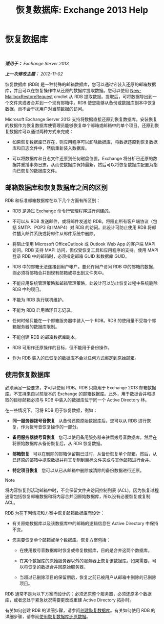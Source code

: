 ﻿---
title: '恢复数据库: Exchange 2013 Help'
TOCTitle: 恢复数据库
ms:assetid: f3c6fd0b-2e25-442e-a0fc-46f663130c3e
ms:mtpsurl: https://technet.microsoft.com/zh-cn/library/Dd876954(v=EXCHG.150)
ms:contentKeyID: 50491934
ms.date: 05/21/2018
mtps_version: v=EXCHG.150
ms.translationtype: MT
---

# 恢复数据库

 

_**适用于：** Exchange Server 2013_

_**上一次修改主题：** 2012-11-02_

恢复数据库 (RDB) 是一种特殊的邮箱数据库，您可以通过它装入还原的邮箱数据库，并且可以在恢复操作中从还原的数据库提取数据。您可以使用 [New-MailboxRestoreRequest](https://technet.microsoft.com/zh-cn/library/ff829875\(v=exchg.150\)) cmdlet 从 RDB 提取数据。提取后，可将数据导出到一个文件夹或者合并到一个现有邮箱中。RDB 使您能够从备份或数据库副本中恢复数据，而不会干扰用户对当前数据的访问。

Microsoft Exchange Server 2013 支持将数据直接还原到恢复数据库。安装恢复的数据作为恢复数据库使管理员能够恢复单个邮箱或邮箱中的单个项目。还原到恢复数据库可以通过两种方式来完成：

  - 如果恢复数据库已存在，则应用程序可以卸除数据库，将数据还原到恢复数据库和日志文件中，然后重新装入数据库。

  - 可以将数据库和日志文件还原到任何磁盘位置。Exchange 将分析已还原的数据并重播事务日志，从而使数据库保持最新，然后可以将恢复数据库配置为指向已恢复的数据库文件。

## 邮箱数据库和恢复数据库之间的区别

RDB 和标准邮箱数据库在以下几个方面有所区别：

  - RDB 是通过 Exchange 命令行管理程序进行创建的。

  - 不可以从 RDB 发送邮件，或将邮件发送给 RDB。将阻止所有客户端协议（包括 SMTP、POP3 和 IMAP4）对 RDB 的访问。此设计可防止使用 RDB 将邮件插入邮件系统或将邮件从邮件系统中删除。

  - 将阻止使用 Microsoft OfficeOutlook 或 Outlook Web App 的客户端 MAPI 访问。RDB 支持 MAPI 访问，但仅受恢复工具和应用程序的支持。使用 MAPI 登录 RDB 中的邮箱时，必须指定邮箱 GUID 和数据库 GUID。

  - RDB 中的邮箱无法连接到用户帐户。要允许用户访问 RDB 中的邮箱的数据，则必须将邮箱合并到现有邮箱或导出到文件夹中。

  - 不能应用系统管理策略和邮箱管理策略。此设计可以防止恢复过程中系统删除 RDB 中的项目。

  - 不能为 RDB 执行联机维护。

  - 不能为 RDB 启用循环日志记录。

  - 任何时候只能在一个邮箱服务器中装入一个 RDB。RDB 的使用量不受每个邮箱服务器的数据库限制。

  - 不能创建 RDB 的邮箱数据库副本。

  - RDB 可用作还原操作的目标，但不能用于备份操作。

  - 作为 RDB 装入的已恢复的数据库不会以任何方式绑定到原始邮箱。

## 使用恢复数据库

必须满足一些要求，才可以使用 RDB。RDB 只能用于 Exchange 2013 邮箱数据库。不支持来自以前版本的 Exchange 的邮箱数据库。此外，用于数据合并和提取的目标邮箱必须与 RDB 中装入的数据库位于同一个 Active Directory 林。

在一些情况下，可将 RDB 用于恢复数据，例如：

  - **同一服务器拨号音恢复**   从备份还原原始数据库后，您可以从 RDB 进行恢复，作为拨号音恢复操作的一部分。

  - **备用服务器拨号音恢复**   您可以使用备用服务器来驻留拨号音数据库，然后在将原始数据库从备份恢复后，从 RDB 恢复数据。

  - **邮箱恢复**   可以在删除的邮箱保留期已过时，从备份恢复单个邮箱。然后，从已还原的邮箱中提取数据并将其复制到目标文件夹或与其他邮箱进行合并。

  - **特定项目恢复**   您可以从已从邮箱中删除或清除的备份数据进行还原。

> [!NOTE]
> 将内容恢复到活动邮箱中时，不会保留文件夹访问控制列表 (ACL)。因为恢复过程通常包括恢复邮箱数据和将内容合并回原始数据库，所以没有必要恢复或复制 ACL。


RDB 为在下列情况和方案中恢复邮箱数据库而设计：

  - 有关原始数据库以及该数据库中的邮箱的逻辑信息在 Active Directory 中保持不变。

  - 您需要恢复单个邮箱或单个数据库。恢复方案包括：
    
      - 在使用拨号音数据库时恢复或修复数据库，目的是合并这两个数据库。
    
      - 在某个数据库的原始服务器以外的服务器上恢复该数据库。如果需要，可以将恢复的数据合并回原始服务器。
    
      - 当超过已删除项目的保留期后，恢复之前已被用户从邮箱中删除的已删除项目。

RDB 通常不是为以下方案而设计的：必须还原整个服务器，必须还原多个数据库，或者您处于紧急状况需要更改或重建 Active Directory 拓扑时。

有关如何创建 RDB 的详细步骤，请参阅[创建恢复数据库](create-a-recovery-database-exchange-2013-help.md)。有关如何使用 RDB 的详细步骤，请参阅[使用恢复数据库还原数据](restore-data-using-a-recovery-database-exchange-2013-help.md)。

